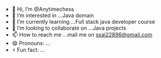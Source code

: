 - 👋 Hi, I’m @Anytimechess
- 👀 I’m interested in ...Java domain
- 🌱 I’m currently learning ...Full stack java developer course 
- 💞️ I’m looking to collaborate on ...Java projects 
- 📫 How to reach me ...mail me on ssai22896@gmail.com
- 😄 Pronouns: ...
- ⚡ Fun fact: ...

<!---
Anytimechess/Anytimechess is a ✨ special ✨ repository because its `README.md` (this file) appears on your GitHub profile.
You can click the Preview link to take a look at your changes.
--->
